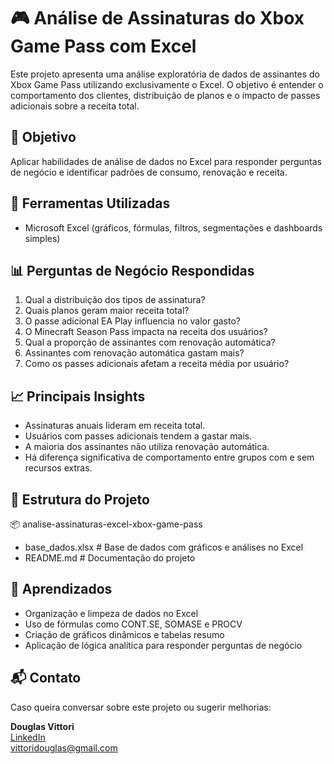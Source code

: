 # 🎮 Análise de Assinaturas do Xbox Game Pass com Excel

Este projeto apresenta uma análise exploratória de dados de assinantes do Xbox Game Pass utilizando exclusivamente o Excel. O objetivo é entender o comportamento dos clientes, distribuição de planos e o impacto de passes adicionais sobre a receita total.

## 📌 Objetivo

Aplicar habilidades de análise de dados no Excel para responder perguntas de negócio e identificar padrões de consumo, renovação e receita.

## 🧰 Ferramentas Utilizadas

- Microsoft Excel (gráficos, fórmulas, filtros, segmentações e dashboards simples)

## 📊 Perguntas de Negócio Respondidas

1. Qual a distribuição dos tipos de assinatura?
2. Quais planos geram maior receita total?
3. O passe adicional EA Play influencia no valor gasto?
4. O Minecraft Season Pass impacta na receita dos usuários?
5. Qual a proporção de assinantes com renovação automática?
6. Assinantes com renovação automática gastam mais?
7. Como os passes adicionais afetam a receita média por usuário?

## 📈 Principais Insights

- Assinaturas anuais lideram em receita total.
- Usuários com passes adicionais tendem a gastar mais.
- A maioria dos assinantes não utiliza renovação automática.
- Há diferença significativa de comportamento entre grupos com e sem recursos extras.

## 📁 Estrutura do Projeto

📦 analise-assinaturas-excel-xbox-game-pass
- base_dados.xlsx # Base de dados com gráficos e análises no Excel
- README.md # Documentação do projeto

## 🧠 Aprendizados

- Organização e limpeza de dados no Excel
- Uso de fórmulas como CONT.SE, SOMASE e PROCV
- Criação de gráficos dinâmicos e tabelas resumo
- Aplicação de lógica analítica para responder perguntas de negócio

## 📬 Contato

Caso queira conversar sobre este projeto ou sugerir melhorias:

**Douglas Vittori**  
[LinkedIn](https://www.linkedin.com/in/douglasvittori)  
vittoridouglas@gmail.com
